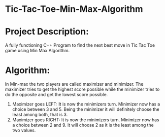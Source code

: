 # Tic-Tac-Toe-Min-Max-Algorithm
# Project Description:
A fully functioning C++ Program to find the next best move in Tic Tac Toe game using Min Max Algorithm.

# Algorithm:
In Min-max the two players are called maximizer and minimizer. The maximizer tries to get the highest score possible while the minimizer tries to do the opposite and get the lowest score possible.
  1.	Maximizer goes LEFT: It is now the minimizers turn. 
  Minimizer now has a choice between 3 and 5. Being the minimizer it will definitely choose the least among both, that is 3.
  2.	Maximizer goes RIGHT: It is now the minimizers turn. 
  Minimizer now has a choice between 2 and 9. It will choose 2 as it is the least among the two values. 
